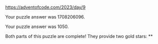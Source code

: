 https://adventofcode.com/2023/day/9

Your puzzle answer was 1708206096.

Your puzzle answer was 1050.

Both parts of this puzzle are complete! They provide two gold stars: **
